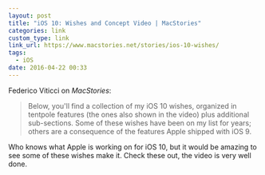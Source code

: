 ```yaml
---
layout: post
title: "iOS 10: Wishes and Concept Video | MacStories"
categories: link
custom_type: link
link_url: https://www.macstories.net/stories/ios-10-wishes/
tags:
  - iOS
date: 2016-04-22 00:33
---
```

Federico Viticci on *MacStories*:

> Below, you'll find a collection of my iOS 10 wishes, organized in tentpole features (the ones also shown in the video) plus additional sub-sections. Some of these wishes have been on my list for years; others are a consequence of the features Apple shipped with iOS 9.

Who knows what Apple is working on for iOS 10, but it would be amazing to see some of these wishes make it. Check these out, the video is very well done.